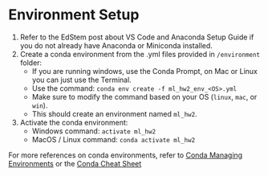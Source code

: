# Environment Setup

1. Refer to the EdStem post about VS Code and Anaconda Setup Guide if you do not already have Anaconda or Miniconda installed.
2. Create a conda environment from the .yml files provided in `/environment` folder:
    - If you are running windows, use the Conda Prompt, on Mac or Linux you can just use the Terminal.
    - Use the command: `conda env create -f ml_hw2_env_<OS>.yml`
    - Make sure to modify the command based on your OS (`linux`, `mac`, or `win`).
    - This should create an environment named `ml_hw2`. 
3. Activate the conda environment:
    - Windows command: `activate ml_hw2` 
    - MacOS / Linux command: `conda activate ml_hw2`

For more references on conda environments, refer to [Conda Managing Environments](https://docs.conda.io/projects/conda/en/latest/user-guide/tasks/manage-environments.html) or the [Conda Cheat Sheet](https://docs.conda.io/projects/conda/en/4.6.0/_downloads/52a95608c49671267e40c689e0bc00ca/conda-cheatsheet.pdf)